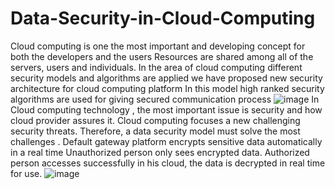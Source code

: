 # Data-Security-in-Cloud-Computing
Cloud computing is one the most important and developing concept for both the developers and the users
Resources are shared among all of the servers, users and individuals.
In the area of cloud computing different security models and algorithms are applied
we have proposed new security architecture for cloud computing platform
In this model high ranked security algorithms are used for giving secured communication process
![image](https://user-images.githubusercontent.com/69012134/210192132-a120eef1-aa05-42ed-82c6-58488ee4076f.png)
In Cloud computing technology , the most important issue is security and how cloud provider assures it. 
 Cloud computing focuses a new challenging security threats. Therefore, a data security model must solve the most challenges .
Default gateway platform encrypts sensitive data automatically in a real time 
Unauthorized person only sees encrypted data. Authorized person accesses successfully in his cloud, the data is decrypted in real time for use. 
![image](https://user-images.githubusercontent.com/69012134/210192143-23a639cb-24da-41ba-8ba8-4e89975f9c5f.png)



